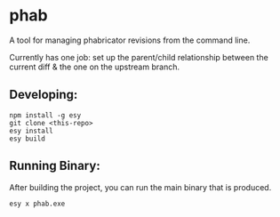 # phab

A tool for managing phabricator revisions from the command line.

Currently has one job: set up the parent/child relationship between the current diff & the one on the upstream branch.

## Developing:

```
npm install -g esy
git clone <this-repo>
esy install
esy build
```

## Running Binary:

After building the project, you can run the main binary that is produced.

```
esy x phab.exe
```
